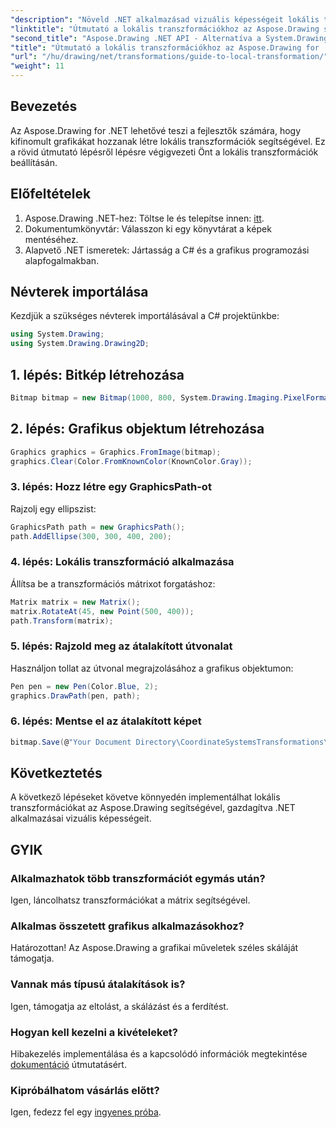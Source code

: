 ```yaml
---
"description": "Növeld .NET alkalmazásad vizuális képességeit lokális transzformációkkal az Aspose.Drawing segítségével. Ez az átfogó oktatóanyag végigvezet a lenyűgöző grafikák létrehozásának folyamatán transzformációs mátrixok alkalmazásával."
"linktitle": "Útmutató a lokális transzformációkhoz az Aspose.Drawing segítségével"
"second_title": "Aspose.Drawing .NET API - Alternatíva a System.Drawing.Common-hoz"
"title": "Útmutató a lokális transzformációkhoz az Aspose.Drawing for .NET segítségével"
"url": "/hu/drawing/net/transformations/guide-to-local-transformation/"
"weight": 11
---
```


## Bevezetés

Az Aspose.Drawing for .NET lehetővé teszi a fejlesztők számára, hogy kifinomult grafikákat hozzanak létre lokális transzformációk segítségével. Ez a rövid útmutató lépésről lépésre végigvezeti Önt a lokális transzformációk beállításán.

## Előfeltételek

1. Aspose.Drawing .NET-hez: Töltse le és telepítse innen: [itt](https://releases.aspose.com/drawing/net/).
2. Dokumentumkönyvtár: Válasszon ki egy könyvtárat a képek mentéséhez.
3. Alapvető .NET ismeretek: Jártasság a C# és a grafikus programozási alapfogalmakban.

## Névterek importálása

Kezdjük a szükséges névterek importálásával a C# projektünkbe:

```csharp
using System.Drawing;
using System.Drawing.Drawing2D;
```

## 1. lépés: Bitkép létrehozása

```csharp
Bitmap bitmap = new Bitmap(1000, 800, System.Drawing.Imaging.PixelFormat.Format32bppPArgb);
```

## 2. lépés: Grafikus objektum létrehozása

```csharp
Graphics graphics = Graphics.FromImage(bitmap);
graphics.Clear(Color.FromKnownColor(KnownColor.Gray));
```

### 3. lépés: Hozz létre egy GraphicsPath-ot

Rajzolj egy ellipszist:

```csharp
GraphicsPath path = new GraphicsPath();
path.AddEllipse(300, 300, 400, 200);
```

### 4. lépés: Lokális transzformáció alkalmazása

Állítsa be a transzformációs mátrixot forgatáshoz:

```csharp
Matrix matrix = new Matrix();
matrix.RotateAt(45, new Point(500, 400));
path.Transform(matrix);
```

### 5. lépés: Rajzold meg az átalakított útvonalat

Használjon tollat az útvonal megrajzolásához a grafikus objektumon:

```csharp
Pen pen = new Pen(Color.Blue, 2);
graphics.DrawPath(pen, path);
```

### 6. lépés: Mentse el az átalakított képet

```csharp
bitmap.Save(@"Your Document Directory\CoordinateSystemsTransformations\LocalTransformation_out.png");
```

## Következtetés

A következő lépéseket követve könnyedén implementálhat lokális transzformációkat az Aspose.Drawing segítségével, gazdagítva .NET alkalmazásai vizuális képességeit.

## GYIK

### Alkalmazhatok több transzformációt egymás után?  
Igen, láncolhatsz transzformációkat a mátrix segítségével.

### Alkalmas összetett grafikus alkalmazásokhoz?  
Határozottan! Az Aspose.Drawing a grafikai műveletek széles skáláját támogatja.

### Vannak más típusú átalakítások is?  
Igen, támogatja az eltolást, a skálázást és a ferdítést.

### Hogyan kell kezelni a kivételeket?  
Hibakezelés implementálása és a kapcsolódó információk megtekintése [dokumentáció](https://reference.aspose.com/drawing/net/) útmutatásért.

### Kipróbálhatom vásárlás előtt?  
Igen, fedezz fel egy [ingyenes próba](https://releases.aspose.com/).